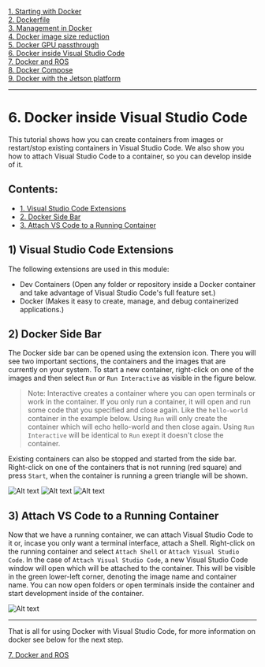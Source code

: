 [1. Starting with Docker](docker_starting.md)  
[2. Dockerfile](docker_dockerfile.md)  
[3. Management in Docker](docker_management.md)  
[4. Docker image size reduction](docker_sizereduction.md)  
[5. Docker GPU passthrough](docker_gpu_passthrough.md)  
[6. Docker inside Visual Studio Code](docker_vscode.md)  
[7. Docker and ROS](docker_ros.md)  
[8. Docker Compose](docker_compose.md)  
[9. Docker with the Jetson platform](docker_jetson.md) 

___

# 6. Docker inside Visual Studio Code


This tutorial shows how you can create containers from images or restart/stop existing containers in Visual Studio Code. We also show you how to attach Visual Studio Code to a container, so you can develop inside of it.

## Contents:
* [1. Visual Studio Code Extensions](#1-visual-studio-code-extensions)
* [2. Docker Side Bar](#2-docker-side-bar)
* [3. Attach VS Code to a Running Container](#3-attach-vs-code-to-a-running-container)



## 1) Visual Studio Code Extensions

The following extensions are used in this module:
- Dev Containers (Open any folder or repository inside a Docker container and take advantage of Visual Studio Code's full feature set.)
- Docker (Makes it easy to create, manage, and debug containerized applications.)



## 2) Docker Side Bar

The Docker side bar can be opened using the extension icon. There you will see two important sections, the containers and the images that are currently on your system. To start a new container, right-click on one of the images and then select `Run` or `Run Interactive` as visible in the figure below.

> Note: Interactive creates a container where you can open terminals or work in the container. If you only run a container, it will open and run some code that you specified and close again. Like the `hello-world` container in the example below. Using `Run` will only create the container which will echo hello-world and then close again. Using `Run Interactive` will be identical to `Run` exept it doesn't close the container.

Existing containers can also be stopped and started from the side bar. Right-click on one of the containers that is not running (red square) and press `Start`, when the container is running a green triangle will be shown.

![Alt text](images/create_container.png?raw=true "create container") ![Alt text](images/start_container.png?raw=true "start container") ![Alt text](images/attach.png?raw=true "attached VS code")





## 3) Attach VS Code to a Running Container

Now that we have a running container, we can attach Visual Studio Code to it or, incase you only want a terminal interface, attach a Shell. Right-click on the running container and select `Attach Shell` or `Attach Visual Studio Code`. In the case of `Attach Visual Studio Code`, a new Visual Studio Code window will open which will be attached to the container. This will be visible in the green lower-left corner, denoting the image name and container name. You can now open folders or open terminals inside the container and start development inside of the container. 

![Alt text](images/attach_container.png?raw=true "attached VS code to container")





___

That is all for using Docker with Visual Studio Code, for more information on docker see below for the next step.
 
[7. Docker and ROS](docker_ros.md)  


